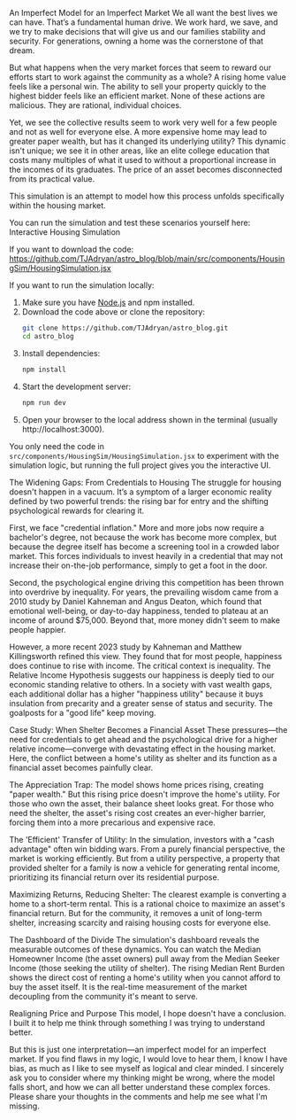 An Imperfect Model for an Imperfect Market
We all want the best lives we can have. That’s a fundamental human drive. We work hard, we save, and we try to make decisions that will give us and our families stability and security. For generations, owning a home was the cornerstone of that dream.

But what happens when the very market forces that seem to reward our efforts start to work against the community as a whole? A rising home value feels like a personal win. The ability to sell your property quickly to the highest bidder feels like an efficient market. None of these actions are malicious. They are rational, individual choices.

Yet, we see the collective results seem to work very well for a few people and not as well for everyone else. A more expensive home may lead to greater paper wealth, but has it changed its underlying utility? This dynamic isn't unique; we see it in other areas, like an elite college education that costs many multiples of what it used to without a proportional increase in the incomes of its graduates. The price of an asset becomes disconnected from its practical value.

This simulation is an attempt to model how this process unfolds specifically within the housing market.

You can run the simulation and test these scenarios yourself here:
Interactive Housing Simulation

If you want to download the code:
https://github.com/TJAdryan/astro_blog/blob/main/src/components/HousingSim/HousingSimulation.jsx

If you want to run the simulation locally:

1. Make sure you have [Node.js](https://nodejs.org/) and npm installed.
2. Download the code above or clone the repository:
   ```bash
   git clone https://github.com/TJAdryan/astro_blog.git
   cd astro_blog
   ```
3. Install dependencies:
   ```bash
   npm install
   ```
4. Start the development server:
   ```bash
   npm run dev
   ```
5. Open your browser to the local address shown in the terminal (usually http://localhost:3000).

You only need the code in `src/components/HousingSim/HousingSimulation.jsx` to experiment with the simulation logic, but running the full project gives you the interactive UI.

The Widening Gaps: From Credentials to Housing
The struggle for housing doesn't happen in a vacuum. It’s a symptom of a larger economic reality defined by two powerful trends: the rising bar for entry and the shifting psychological rewards for clearing it.

First, we face "credential inflation." More and more jobs now require a bachelor's degree, not because the work has become more complex, but because the degree itself has become a screening tool in a crowded labor market. This forces individuals to invest heavily in a credential that may not increase their on-the-job performance, simply to get a foot in the door.

Second, the psychological engine driving this competition has been thrown into overdrive by inequality. For years, the prevailing wisdom came from a 2010 study by Daniel Kahneman and Angus Deaton, which found that emotional well-being, or day-to-day happiness, tended to plateau at an income of around $75,000. Beyond that, more money didn't seem to make people happier.

However, a more recent 2023 study by Kahneman and Matthew Killingsworth refined this view. They found that for most people, happiness does continue to rise with income. The critical context is inequality. The Relative Income Hypothesis suggests our happiness is deeply tied to our economic standing relative to others. In a society with vast wealth gaps, each additional dollar has a higher "happiness utility" because it buys insulation from precarity and a greater sense of status and security. The goalposts for a "good life" keep moving.

Case Study: When Shelter Becomes a Financial Asset
These pressures—the need for credentials to get ahead and the psychological drive for a higher relative income—converge with devastating effect in the housing market. Here, the conflict between a home's utility as shelter and its function as a financial asset becomes painfully clear.

The Appreciation Trap: The model shows home prices rising, creating "paper wealth." But this rising price doesn't improve the home's utility. For those who own the asset, their balance sheet looks great. For those who need the shelter, the asset's rising cost creates an ever-higher barrier, forcing them into a more precarious and expensive race.

The 'Efficient' Transfer of Utility: In the simulation, investors with a "cash advantage" often win bidding wars. From a purely financial perspective, the market is working efficiently. But from a utility perspective, a property that provided shelter for a family is now a vehicle for generating rental income, prioritizing its financial return over its residential purpose.

Maximizing Returns, Reducing Shelter: The clearest example is converting a home to a short-term rental. This is a rational choice to maximize an asset's financial return. But for the community, it removes a unit of long-term shelter, increasing scarcity and raising housing costs for everyone else.

The Dashboard of the Divide
The simulation's dashboard reveals the measurable outcomes of these dynamics. You can watch the Median Homeowner Income (the asset owners) pull away from the Median Seeker Income (those seeking the utility of shelter). The rising Median Rent Burden shows the direct cost of renting a home's utility when you cannot afford to buy the asset itself. It is the real-time measurement of the market decoupling from the community it's meant to serve.

Realigning Price and Purpose
This model, I hope doesn't have a conclusion. I built it to help me think through something I was trying to understand better. 

But this is just one interpretation—an imperfect model for an imperfect market. If you find flaws in my logic, I would love to hear them, I know I have bias, as much as I like to see myself as logical and clear minded.  I sincerely ask you to consider where my thinking might be wrong, where the model falls short, and how we can all better understand these complex forces. Please share your thoughts in the comments and help me see what I'm missing.